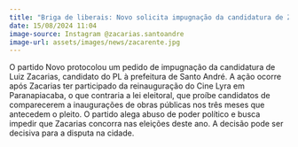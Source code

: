 ```yaml
---
title: "Briga de liberais: Novo solicita impugnação da candidatura de Zacarias em Santo André"
date: 15/08/2024 11:04
image-source: Instagram @zacarias.santoandre
image-url: assets/images/news/zacarente.jpg
---
```


O partido Novo protocolou um pedido de impugnação da candidatura de Luiz Zacarias, candidato do PL à prefeitura de Santo André. A ação ocorre após Zacarias ter participado da reinauguração do Cine Lyra em Paranapiacaba, o que contraria a lei eleitoral, que proíbe candidatos de comparecerem a inaugurações de obras públicas nos três meses que antecedem o pleito. O partido alega abuso de poder político e busca impedir que Zacarias concorra nas eleições deste ano. A decisão pode ser decisiva para a disputa na cidade.